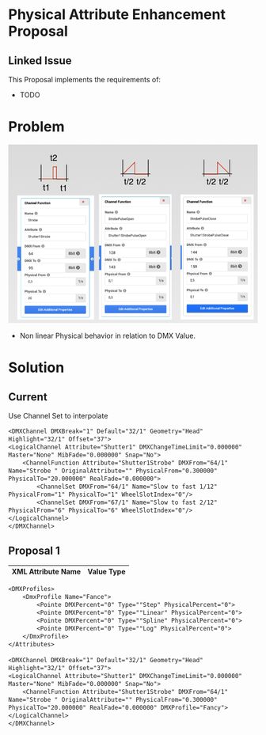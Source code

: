 # Physical Attribute Enhancement Proposal

## Linked Issue

This Proposal implements the requirements of:

- TODO

# Problem

![Timing](timing_changes.png)

- Non linear Physical behavior in relation to DMX Value.

# Solution

## Current

Use Channel Set to interpolate

```
<DMXChannel DMXBreak="1" Default="32/1" Geometry="Head" Highlight="32/1" Offset="37">
<LogicalChannel Attribute="Shutter1" DMXChangeTimeLimit="0.000000" Master="None" MibFade="0.000000" Snap="No">
    <ChannelFunction Attribute="Shutter1Strobe" DMXFrom="64/1" Name="Strobe " OriginalAttribute="" PhysicalFrom="0.300000" PhysicalTo="20.000000" RealFade="0.000000">
        <ChannelSet DMXFrom="64/1" Name="Slow to fast 1/12" PhysicalFrom="1" PhysicalTo="1" WheelSlotIndex="0"/>
        <ChannelSet DMXFrom="67/1" Name="Slow to fast 2/12" PhysicalFrom="6" PhysicalTo="6" WheelSlotIndex="0"/>
</LogicalChannel>
</DMXChannel>
```


## Proposal 1

| XML Attribute Name | Value Type    |                                                                                                                                  
| ------------------ | ------------------------------------ | 


```
<DMXProfiles>
    <DmxProfile Name="Fance">
        <Pointe DMXPercent="0" Type=""Step" PhysicalPercent="0">
        <Pointe DMXPercent="0" Type=""Linear" PhysicalPercent="0">
        <Pointe DMXPercent="0" Type=""Spline" PhysicalPercent="0">
        <Pointe DMXPercent="0" Type=""Log" PhysicalPercent="0">
    </DmxProfile>
</Attributes>

<DMXChannel DMXBreak="1" Default="32/1" Geometry="Head" Highlight="32/1" Offset="37">
<LogicalChannel Attribute="Shutter1" DMXChangeTimeLimit="0.000000" Master="None" MibFade="0.000000" Snap="No">
    <ChannelFunction Attribute="Shutter1Strobe" DMXFrom="64/1" Name="Strobe " OriginalAttribute="" PhysicalFrom="0.300000" PhysicalTo="20.000000" RealFade="0.000000" DMXProfile="Fancy">
</LogicalChannel>
</DMXChannel>
```
